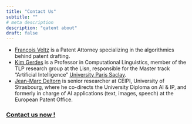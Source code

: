 ```yaml
---
title: "Contact Us"
subtitle: ""
# meta description
description: "qatent about"
draft: false
---
```


- [François Veltz](https://algopatent.com) is a Patent Attorney specializing in the algorithmics behind patent drafting.
- [Kim Gerdes](https://gerdes.fr) is a Professor in Computational Linguistics, member of the TLP research group at the Lisn, responsible for the Master track “Artificial Intelligence” [University Paris Saclay](https://www.universite-paris-saclay.fr/).
- [Jean-Marc Deltorn](https://www.linkedin.com/in/jean-marc-deltorn-809751158/) is senior researcher at CEIPI, University of Strasbourg, where he co-directs the University Diploma on AI & IP, and formerly in charge of AI applications (text, images, speech) at the European Patent Office.

### [Contact us now !](/contact)
